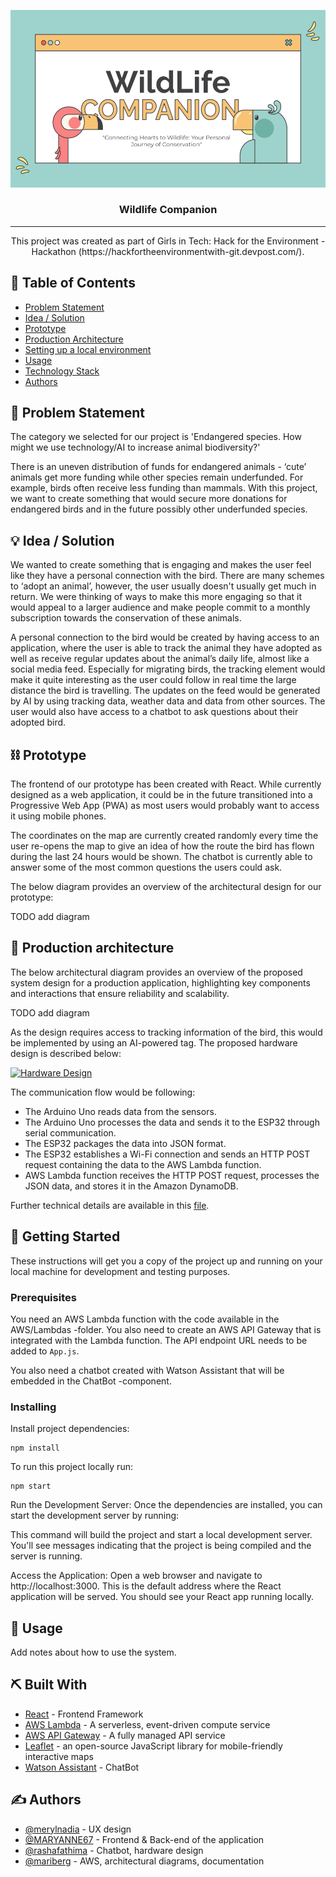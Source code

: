 <p align="center">
  <a href="" rel="noopener">
 <img src="./assets/WildLifeCompanion.png"></a>
</p>
<h3 align="center">Wildlife Companion</h3>

<div align="center">

</div>

---

<p align="center"> This project was created as part of Girls in Tech: Hack for the Environment -Hackathon (https://hackfortheenvironmentwith-git.devpost.com/).

</p>

## 📝 Table of Contents
- [Problem Statement](#problem_statement)
- [Idea / Solution](#idea)
- [Prototype](#prototype)
- [Production Architecture](#future_scope)
- [Setting up a local environment](#getting_started)
- [Usage](#usage)
- [Technology Stack](#tech_stack)
- [Authors](#authors)

## 🧐 Problem Statement <a name = "problem_statement"></a>
The category we selected for our project is 'Endangered species. How might we use technology/AI to increase animal biodiversity?'

There is an uneven distribution of funds for endangered animals - ‘cute’ animals get more funding while other species remain underfunded. For example, birds often receive less funding than mammals. With this project, we want to create something that would secure more donations for endangered birds and in the future possibly other underfunded species.
 

## 💡 Idea / Solution <a name = "idea"></a>
We wanted to create something that is engaging and makes the user feel like they have a personal connection with the bird. There are many schemes to ‘adopt an animal’, however, the user usually doesn't usually get much in return. We were thinking of ways to make this more engaging so that it would appeal to a larger audience and make people commit to a monthly subscription towards the conservation of these animals.

A personal connection to the bird would be created by having access to an application, where the user is able to track the animal they have adopted as well as receive regular updates about the animal’s daily life, almost like a social media feed. Especially for migrating birds, the tracking element would make it quite interesting as the user could follow in real time the large distance the bird is travelling. The updates on the feed would be generated by AI by using tracking data, weather data and data from other sources. The user would also have access to a chatbot to ask questions about their adopted bird. 

## ⛓️ Prototype <a name = "prototype"></a>
The frontend of our prototype has been created with React. While currently designed as a web application, it could be in the future transitioned into a Progressive Web App (PWA) as most users would probably want to access it using mobile phones.

The coordinates on the map are currently created randomly every time the user re-opens the map to give an idea of how the route the bird has flown during the last 24 hours would be shown. The chatbot is currently able to answer some of the most common questions the users could ask.

The below diagram provides an overview of the architectural design for our prototype:

TODO add diagram

## 🚀 Production architecture <a name = "future_scope"></a>
The below architectural diagram provides an overview of the proposed system design for a production application, highlighting key components and interactions that ensure reliability and scalability. 

TODO add diagram

As the design requires access to tracking information of the bird, this would be implemented by using an AI-powered tag. The proposed hardware design is described below:

<a href="https://ibb.co/H71Nt5K"><img src="https://i.ibb.co/xhPm1x2/Doc1.png" alt="Hardware Design" border="0"></a>

The communication flow would be following:

- The Arduino Uno reads data from the sensors.
- The Arduino Uno processes the data and sends it to the ESP32 through serial communication.
- The ESP32 packages the data into JSON format.
- The ESP32 establishes a Wi-Fi connection and sends an HTTP POST request containing the data to the AWS Lambda function.
- AWS Lambda function receives the HTTP POST request, processes the JSON data, and stores it in the Amazon DynamoDB.

Further technical details are available in this [file](./assets/AITaggerPrototypeDesign.md).


## 🏁 Getting Started <a name = "getting_started"></a>
These instructions will get you a copy of the project up and running on your local machine for development 
and testing purposes. 

### Prerequisites

You need an AWS Lambda function with the code available in the AWS/Lambdas -folder. You also need to create an AWS API Gateway that is integrated with the Lambda function. The API endpoint URL needs to be added to ``App.js``.

You also need a chatbot created with Watson Assistant that will be embedded in the ChatBot -component. 

### Installing

Install project dependencies:

```
npm install
```

To run this project locally run:

```
npm start
```

Run the Development Server: Once the dependencies are installed, you can start the development server by running:

This command will build the project and start a local development server. You'll see messages indicating that the project is being compiled and the server is running.

Access the Application: Open a web browser and navigate to http://localhost:3000. This is the default address where the React application will be served. You should see your React app running locally.

## 🎈 Usage <a name="usage"></a>
Add notes about how to use the system.

## ⛏️ Built With <a name = "tech_stack"></a>
- [React](https://www.react.dev/) - Frontend Framework
- [AWS Lambda](https://aws.amazon.com/lambda/) - A serverless, event-driven compute service
- [AWS API Gateway](https://aws.amazon.com/api-gateway/) - A fully managed API service
- [Leaflet](https://leafletjs.com//) - an open-source JavaScript library for mobile-friendly interactive maps
- [Watson Assistant](https://www.ibm.com/products/watson-assistant/) - ChatBot

## ✍️ Authors <a name = "authors"></a>
- [@merylnadia](https://github.com/merylnadia) - UX design
- [@MARYANNE67](https://github.com/MARYANNE67) - Frontend  & Back-end of the application
- [@rashafathima](https://github.com/rashafathima) - Chatbot, hardware design
- [@mariberg](https://github.com/mariberg) - AWS, architectural diagrams, documentation
